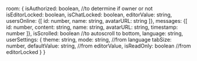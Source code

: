 room: {
  isAuthorized: boolean, //to determine if owner or not
  isEditorLocked: boolean,
  isChatLocked: boolean,
  editorValue: string,
  usersOnline: {[
    id: number,
    name: string,
    avatarURL: string
  ]},
  messages: {[
    id: number,
    content: string,
    name: string,
    avatarURL: string,
    timestamp: number
  ]},
  isScrolled: boolean //to autoscroll to bottom,
  language: string,
  userSettings: {
    theme: string,
    mode: string, //from language
    tabSize: number,
    defaultValue: string, //from editorValue,
    isReadOnly: boolean //from editorLocked
  }
}
